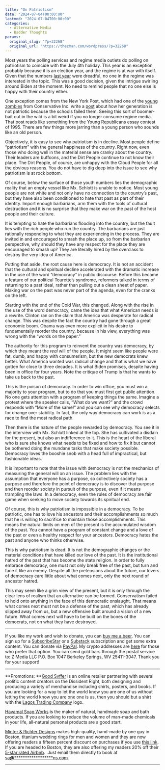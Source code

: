 ```yaml
---
title: "On Patriotism"
date: "2024-07-04T00:00:00"
lastmod: "2024-07-04T00:00:00"
categories:
  - Alternative Media
  - Badder Thoughts
params:
  original_slug: "?p=32268"
  original_url: "https://thezman.com/wordpress/?p=32268"
---
```


Most years the polling services and regime media outlets do polling on
patriotism to coincide with the July 4th holiday. This year is an
exception, probably because it is an election year, and the regime is at
war with itself. Given that the numbers <a
href="https://news.gallup.com/poll/507980/extreme-pride-american-remains-near-record-low.aspx"
rel="noopener" target="_blank">last year</a> were dreadful, no one in
the regime was interested in the topic. This was a good decision, given
the intrigue swirling around Biden at the moment. No need to remind
people that no one else is happy with their country either.

One exception comes from the New York Post, which had one of the
<a href="https://www.maxraskin.com/interviews/rikki-schlott"
rel="noopener" target="_blank">young zombies</a> from Conservative Inc.
write a <a
href="https://nypost.com/2024/07/04/opinion/gen-z-is-horrendously-unpatriotic-its-on-all-of-us-to-fix-it/"
rel="noopener" target="_blank">post</a> about how her generation is not
patriotic because the schools failed them. Seeing this sort of
boomer-bait out in the wild is a bit weird if you no longer consume
regime media. That post reads like something from the Young Republicans
essay contest of 1995. There are few things more jarring than a young
person who sounds like an old person.

Objectively, it is easy to see why patriotism is in decline. Most people
define “patriotism” with the general happiness of the country. Right
now, even those who doing well in the material sense are cranky about
the country. Their leaders are buffoons, and the Dirt People continue to
not know their place. The Dirt People, of course, are unhappy with the
Cloud People for all the obvious reasons. You do not have to dig deep
into the issue to see why patriotism is at rock bottom.

Of course, below the surface of those youth numbers lies the demographic
reality that an empty vessel like Mx. Schlott is unable to notice. Most
young people are not white and not only have no connection to the
country’s past, but they have also been conditioned to hate that past as
part of their identity. Import enough barbarians, arm them with the
tools of cultural destruction and it is no surprise that they make war
on the past of the host people and their culture.

It is tempting to hate the barbarians flooding into the country, but the
fault lies with the rich people who run the country. The barbarians are
just rationally responding to what they are experiencing in the process.
They are invited in and encouraged to smash the place up, so from the
barbarian perspective, why should they have any respect for the place
they are encouraged to smash up? They are literally hired by the
overclass to destroy the very idea of America.

Putting that aside, the root cause here is democracy. It is not an
accident that the cultural and spiritual decline accelerated with the
dramatic increase in the use of the word “democracy” in public
discourse. Before this became a feature of our political Tourette’s
syndrome, reformers talked in terms of returning to a past ideal, rather
than pulling out a clean sheet of paper. Making war on the past was
never part of the agenda, even for the cranks on the left.

Starting with the end of the Cold War, this changed. Along with the rise
in the use of the word democracy, came the idea that what American needs
is a rewrite. Clinton ran on the claim that America was desperate for
radical change. This was despite the fact the country had gone through a
great economic boom. Obama was even more explicit in his desire to
fundamentally reorder the country, because in his view, everything was
wrong with the “words on the paper.”

The authority for this program to reinvent the country was democracy, by
which they meant the *real* will of the people. It might seem like
people were fat, dumb, and happy with consumerism, but the new democrats
knew better. What America wanted was radical change and that is what we
have gotten for close to three decades. It is what Biden promises,
despite having been in office for four years. Note the critique of Trump
is that he wants to take us back to the past.

This is the poison of democracy. In order to win office, you must win a
majority to your program, but to do that you must first get public
attention. No one gets attention with a program of keeping things the
same. Imagine a protest where the speaker calls, “What do we want?” and
the crowd responds with “More of the same!” and you can see why
democracy selects for change over stability. In fact, the only way
democracy can work is as a race to find the most radical path.

Then there is the nature of the people rewarded by democracy. You see it
in the interview with Mx. Schlott linked at the top. She has cultivated
a disdain for the present, but also an indifference to it. This is the
heart of the liberal who is sure she knows what needs to be fixed and
how to fix it but cannot be bothered doing the mundane tasks that make
society possible. Democracy loves the booshie snob with a head full of
impractical, but fashionable ideas.

It is important to note that the issue with democracy is not the
mechanics of measuring the general will on an issue. The problem lies
with the assumption that everyone has a purpose, so collectively society
has a purpose and therefore the point of democracy is to discover that
purpose and then reorder society in pursuit of the purpose, even if it
means trampling the laws. In a democracy, even the rules of democracy
are fair game when seeking to move society towards its spiritual end.

Of course, this is why patriotism is impossible in a democracy. To be
patriotic, one has to love his ancestors and their accomplishments so
much that he is willing to sacrifice to maintain those accomplishments.
This means the natural limits on men of the present is the accumulated
wisdom of the past. You cannot have a program of constant change and a
love of the past or even a healthy respect for your ancestors. Democracy
hates the past and anyone who thinks otherwise.

This is why patriotism is dead. It is not the demographic changes or the
material conditions that have killed our love of the past. It is the
institutional hatred of the past that has become the state religion. In
order to fully embrace democracy, one must not only break free of the
past, but turn and face it like an enemy. Despite all the pretensions
about the future, our lovers of democracy care little about what comes
next, only the next round of ancestor hatred.

This may seem like a grim view of the present, but it is only through
the clear lens of realism that an alternative can be formed.
Conservatism failed to hold onto anything in the face of this democratic
onslaught. That means what comes next must not be a defense of the past,
which has already slipped away from us, but a new offensive built around
a vision of a new future. What comes next will have to be built on the
bones of the democrats, not on what they have destroyed.

------------------------------------------------------------------------

If you like my work and wish to donate, you can
<a href="https://www.buymeacoffee.com/mujolulu" rel="noopener"
target="_blank">buy me a beer</a>. You can sign up for a
<a href="https://www.subscribestar.com/the-z-blog" rel="noopener"
target="_blank">SubscribeStar</a> or a
<a href="https://thedissident.substack.com/" rel="noopener"
target="_blank">Substack</a> subscription and get some extra content.
You can donate via <a
href="https://www.paypal.com/donate/?cmd=_s-xclick&amp;hosted_button_id=UDAS2Q8JYA6CN&amp;source=url"
rel="noopener" target="_blank">PayPal</a>. My crypto addresses are
<a href="https://thezman.com/wordpress/?page_id=22713" rel="noopener"
target="_blank">here</a> for those who prefer that option. You can send
gold bars through the postal service to: Z Media LLC P.O. Box 1047
Berkeley Springs, WV 25411-3047. Thank you for your support!

------------------------------------------------------------------------

**Promotions: **<a href="https://goodsvffer.com/" rel="noopener" target="_blank">Good
Svffer</a> is an online retailer partnering with several prolific
content creators on the Dissident Right, both designing and producing a
variety of merchandise including shirts, posters, and books. If you are
looking for a way to let the world know you are one of us without
letting the world know you are one one is us, then you should but a
shirt with the
<a href="https://goodsvffer.com/products/lagos-trading-company"
rel="noopener" target="_blank">Lagos Trading Company</a> logo.

<a href="https://havamalsoapworks.com/" rel="noopener"
target="_blank">Havamal Soap Works</a> is the maker of natural, handmade
soap and bath products. If you are looking to reduce the volume of
man-made chemicals in your life, all-natural personal products are a
good start.

<a href="https://www.minterandrichterdesigns.com/"
rel="noreferrer nofollow noopener" target="_blank">Minter &amp; Richter
Designs</a> makes high-quality, hand-made by one guy in Boston, titanium
wedding rings for men and women and they are now offering readers a
fifteen percent discount on purchases if you use
<a href="https://www.minterandrichterdesigns.com/discount/ZMAN"
rel="noreferrer nofollow noopener" target="_blank">this link</a>.
<span class="highlight"><span class="colour"><span class="font"><span class="size">If
you are headed to Boston, they are also offering my readers 20% off
their <a
href="https://www.airbnb.com/users/7988017/listings?user_id=7988017&amp;s=3"
rel="noopener noreferrer" target="_blank">5-star rated Airbnb</a>.  Just
email them directly to book at
<a href="mailto:sa***@*********************ns.com"
data-original-string="ZVQjThS+cwmj/1aFbnvnWg==cb734azY/QxezMfhzsJcNOeIRC3DxueyF9+AWxfgK3FdGWd8hBBuwCSVBTWg1nPZsrm"><span
class="apbct-email-encoder"
data-original-string="tCkgmfnqhYd5fLneepHc8g==cb7NGLgtus6VnUOKb4ScU7Qn5tjGIGgPZCCf/k7pM6wvU5Pglld6/U2EDIYtzzlU1Qu"
title="This contact has been encoded by Anti-Spam by CleanTalk. Click to decode. To finish the decoding make sure that JavaScript is enabled in your browser.">sa<span
class="apbct-blur">***</span>@<span
class="apbct-blur">*********************</span>ns.com</span></a>.</span></span></span></span>

------------------------------------------------------------------------
